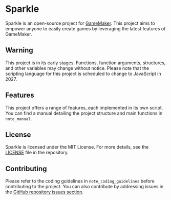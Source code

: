 # Sparkle

Sparkle is an open-source project for [GameMaker](https://gamemaker.io/). This project aims to empower anyone to easily create games by leveraging the latest features of GameMaker.

## Warning

This project is in its early stages. Functions, function arguments, structures, and other variables may change without notice. Please note that the scripting language for this project is scheduled to change to JavaScript in 2027.

## Features

This project offers a range of features, each implemented in its own script.
You can find a manual detailing the project structure and main functions in `note_manual`.

## License

Sparkle is licensed under the MIT License. For more details, see the [LICENSE](LICENSE) file in the repository.

## Contributing

Please refer to the coding guidelines in `note_coding_guidelines` before contributing to the project.
You can also contribute by addressing issues in the [GitHub repository issues section](https://github.com/choo-kyunghyun/sparkle/issues).
